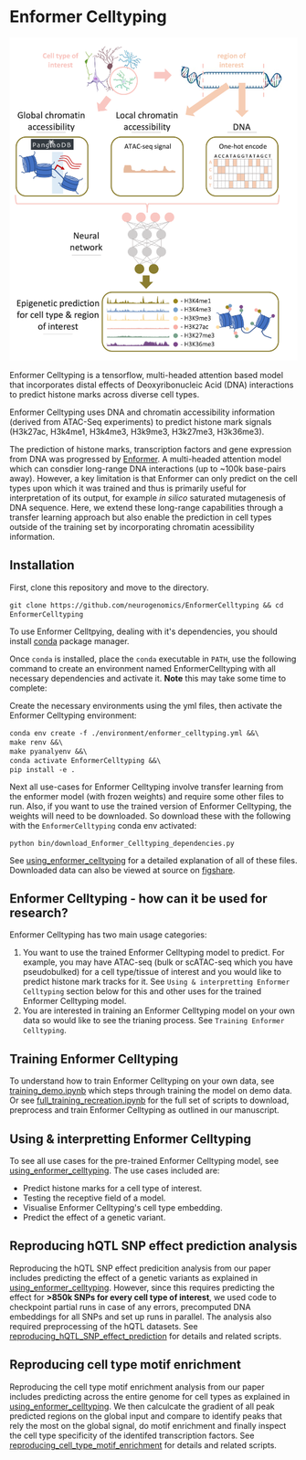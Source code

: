 # Enformer Celltyping

[<img src="./EnformerCelltyping.png" width="600" />](./EnformerCelltyping.png)

Enformer Celltyping is a tensorflow, multi-headed attention based model that
incorporates distal effects of Deoxyribonucleic Acid (DNA) interactions to 
predict histone marks across diverse cell types.

Enformer Celltyping uses DNA and chromatin accessibility information (derived 
from ATAC-Seq experiments) to predict histone mark signals (H3k27ac, H3k4me1,
H3k4me3, H3k9me3, H3k27me3, H3k36me3).

The prediction of histone marks, transcription factors and gene expression from
DNA was progressed by [Enformer](https://www.nature.com/articles/s41592-021-01252-x).
A multi-headed attention model which can consdier long-range DNA interactions
(up to ~100k base-pairs away). However, a key limitation is that Enformer can
only predict on the cell types upon which it was trained and thus is primarily 
useful for interpretation of its output, for example _in silico_ saturated
mutagenesis of DNA sequence. Here, we extend these long-range capabilities 
through a transfer learning approach but also enable the prediction 
in cell types outside of the training set by incorporating chromatin acessibility
information.


## Installation

First, clone this repository and move to the directory.

```
git clone https://github.com/neurogenomics/EnformerCelltyping && cd EnformerCelltyping
```

To use Enformer Celltpying, dealing with it's dependencies, you should install 
[conda](https://docs.conda.io/en/latest/) package manager.

Once `conda` is installed, place the `conda` executable in `PATH`, use the following 
command to create an environment named EnformerCelltyping with all necessary 
dependencies and activate it. **Note** this may take some time to complete:

Create the necessary environments using the yml files, then activate the 
Enformer Celltyping environment:

```
conda env create -f ./environment/enformer_celltyping.yml &&\
make renv &&\ 
make pyanalyenv &&\
conda activate EnformerCelltyping &&\
pip install -e .
```

Next all use-cases for Enformer Celltyping involve transfer learning from the enformer 
model (with frozen weights) and require some other files to run. Also, if you want to use
the trained version of Enformer Celltyping, the weights will need to be downloaded. So 
download these with the following with the `EnformerCelltyping` conda env activated:

```
python bin/download_Enformer_Celltyping_dependencies.py
```

See [using_enformer_celltyping](https://github.com/neurogenomics/EnformerCelltyping/blob/master/using_enformer_celltyping.ipynb)
for a detailed explanation of all of these files. Downloaded data can also be viewed at source
on [figshare](https://figshare.com/projects/Enformer_Celltyping/159143).

## Enformer Celltyping - how can it be used for research?

Enformer Celltyping has two main usage categories:
  1. You want to use the trained Enformer Celltyping model to predict. For example,
     you may have ATAC-seq (bulk or scATAC-seq which you have pseudobulked) for
     a cell type/tissue of interest and you would like to predict histone mark 
     tracks for it. See `Using & interpretting Enformer Celltyping` section below for this 
     and other uses for the trained Enformer Celltyping model.
  2. You are interested in training an Enformer Celltyping model on your own data
     so would like to see the trianing process. See `Training Enformer Celltyping`.
    
    
## Training Enformer Celltyping

To understand how to train Enformer Celltyping on your own data, see 
[training_demo.ipynb](https://github.com/neurogenomics/EnformerCelltyping/blob/master/training_demo.ipynb) 
which steps through training the model on demo data. Or see 
[full_training_recreation.ipynb](https://github.com/neurogenomics/EnformerCelltyping/blob/master/full_training_recreation.ipynb) for the full set of scripts to download, preprocess and
train Enformer Celltyping as outlined in our manuscript.


## Using & interpretting Enformer Celltyping    

To see all use cases for the pre-trained Enformer Celltyping model, see
[using_enformer_celltyping](https://github.com/neurogenomics/EnformerCelltyping/blob/master/using_enformer_celltyping.ipynb).
The use cases included are:
  * Predict histone marks for a cell type of interest.
  * Testing the receptive field of a model.
  * Visualise Enformer Celltyping's cell type embedding.
  * Predict the effect of a genetic variant.


## Reproducing hQTL SNP effect prediction analysis

Reproducing the hQTL SNP effect predicition analysis from our paper includes predicting 
the effect of a genetic variants as explained in [using_enformer_celltyping](https://github.com/neurogenomics/EnformerCelltyping/blob/master/using_enformer_celltyping.ipynb). 
However, since this requires predicting the effect for **>850k SNPs for every cell type of interest**, 
we used code to checkpoint partial runs in case of any errors, precomputed DNA embeddings for all SNPs 
and set up runs in parallel. The analysis also required preprocessing of the hQTL datasets. See [reproducing_hQTL_SNP_effect_prediction](https://github.com/neurogenomics/EnformerCelltyping/blob/master/reproducing_hQTL_SNP_effect_prediction.ipynb) 
for details and related scripts.


## Reproducing cell type motif enrichment

Reproducing the cell type motif enrichment analysis from our paper includes predicting 
across the entire genome for cell types as explained in [using_enformer_celltyping](https://github.com/neurogenomics/EnformerCelltyping/blob/master/using_enformer_celltyping.ipynb). 
We then calculcate the gradient of all peak predicted regions on the global input and compare to identify 
peaks that rely the most on the global signal, do motif enrichment and finally inspect the 
cell type specificity of the identifed transcription factors.
See [reproducing_cell_type_motif_enrichment](https://github.com/neurogenomics/EnformerCelltyping/blob/master/reproducing_cell_type_motif_enrichment.ipynb) 
for details and related scripts.


